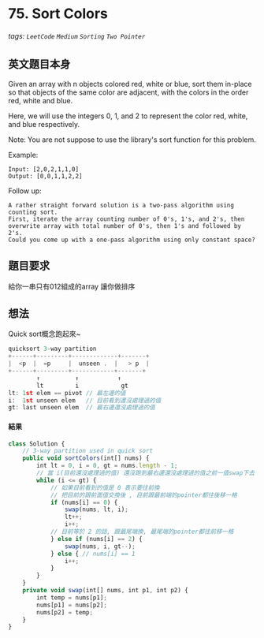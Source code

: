 # 75. Sort Colors
###### tags: `LeetCode` `Medium` `Sorting` `Two Pointer`

## 英文題目本身
Given an array with n objects colored red, white or blue, sort them in-place so that objects of the same color are adjacent, with the colors in the order red, white and blue.

Here, we will use the integers 0, 1, and 2 to represent the color red, white, and blue respectively.

Note: You are not suppose to use the library's sort function for this problem.

Example:
```
Input: [2,0,2,1,1,0]
Output: [0,0,1,1,2,2]
```
Follow up:
```
A rather straight forward solution is a two-pass algorithm using counting sort.
First, iterate the array counting number of 0's, 1's, and 2's, then overwrite array with total number of 0's, then 1's and followed by 2's.
Could you come up with a one-pass algorithm using only constant space?
```
## 題目要求
給你一串只有012組成的array 讓你做排序

## 想法
Quick sort概念跑起來~
```javascript
quicksort 3-way partition
+------+---------+-------------+-------+
|  <p  |  =p     |  unseen .  |   > p  |
+------+---------+------------+-------+
        ↑          ↑           ↑
        lt         i            gt 
lt: 1st elem == pivot // 最左邊的值
i:  1st unseen elem   // 目前看到還沒處理過的值
gt: last unseen elem  // 最右邊還沒處理過的值
```
#### 結果
```javascript
class Solution {
    // 3-way partition used in quick sort
    public void sortColors(int[] nums) {
        int lt = 0, i = 0, gt = nums.length - 1;
        // 當 i(目前還沒處理過的值) 還沒跑到最右邊還沒處理過的值之前一值swap下去
        while (i <= gt) {
            // 如果目前看到的值是 0 表示要往前換
            // 把目前的跟前面值交換後 , 目前跟最前端的pointer都往後移一格
            if (nums[i] == 0) {
                swap(nums, lt, i);
                lt++;
                i++;
            // 目前等於 2 的話, 跟最尾端換, 最尾端的pointer都往前移一格
            } else if (nums[i] == 2) {
                swap(nums, i, gt--);
            } else { // nums[i] == 1
                i++;
            }
        }
    }
    private void swap(int[] nums, int p1, int p2) {
        int temp = nums[p1];
        nums[p1] = nums[p2];
        nums[p2] = temp;
    }
}


```
